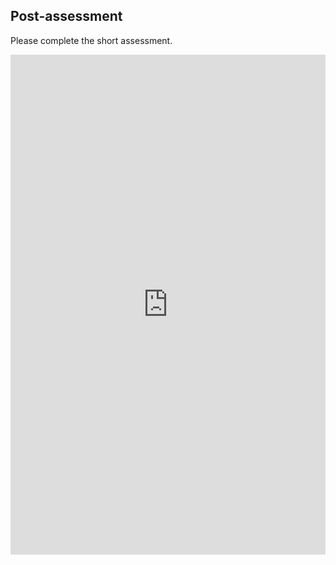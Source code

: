 ##  Post-assessment
Please complete the short assessment.

<iframe src="https://www.classmarker.com/online-test/start/?quiz=ha45985194361039&iframe=1" frameborder="0" style="width:100%;max-width:700px;" height="800" />